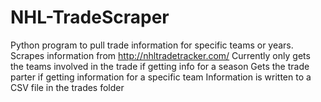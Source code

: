 # NHL-TradeScraper
Python program to pull trade information for specific teams or years.
Scrapes information from http://nhltradetracker.com/
Currently only gets the teams involved in the trade if getting info for a season
Gets the trade parter if getting information for a specific team
Information is written to a CSV file in the trades folder
